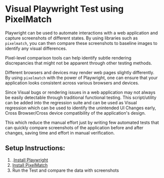 # Visual Playwright Test using PixelMatch

Playwright can be used to automate interactions with a web application and capture screenshots of different states. By using libraries such as `pixelmatch`, you can then compare these screenshots to baseline images to identify any visual differences. 

Pixel-level comparison tools can help identify subtle rendering discrepancies that might not be apparent through other testing methods.

Different browsers and devices may render web pages slightly differently. By using `pixelmatch` with the power of Playwright, one can ensure that your application looks consistent across various browsers and devices.

Since Visual bugs or rendering issues in a web application may not always be easily detectable through traditional functional testing. This script/utility can be added into the regression suite and can be used as Visual regression which can be used to identify the unintended UI Changes early, Cross Browser/Cross device compatibility of the application's design.

This which reduce the manual effort just by writing few automated tests  that can quickly compare screenshots of the application before and after changes, saving time and effort in manual verification.

## Setup Instructions:
1.	.[Install Playwright](https://github.com/arvindatmuri/playwright-pixelmatch-technical-assessment/blob/main/docs/InstallingPlayright.md)
2.	[Install PixelMatch](https://github.com/arvindatmuri/playwright-pixelmatch-technical-assessment/blob/main/docs/InstallingPixelMatch.md)
3.	Run the Test and compare the data with screenshots